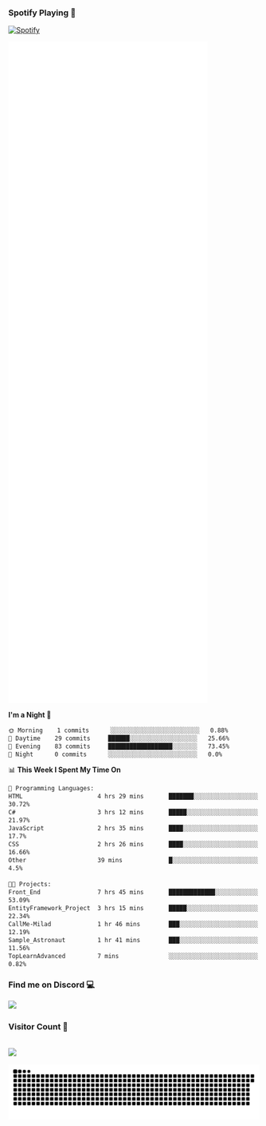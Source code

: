 ### Spotify Playing 🎵
[![Spotify](https://spotify-livestats-callme-milad.vercel.app/api/spotify)](https://open.spotify.com/user/314mrt6dxn5cqoxklh3thbwlr6by)

<img align="center" src="/github-metrics.svg" alt="Metrics" width="400">

<!--START_SECTION:waka-->
**I'm a Night 🦉** 

```text
🌞 Morning    1 commits      ░░░░░░░░░░░░░░░░░░░░░░░░░   0.88% 
🌆 Daytime    29 commits     ██████░░░░░░░░░░░░░░░░░░░   25.66% 
🌃 Evening    83 commits     ██████████████████░░░░░░░   73.45% 
🌙 Night      0 commits      ░░░░░░░░░░░░░░░░░░░░░░░░░   0.0%

```


📊 **This Week I Spent My Time On** 

```text
💬 Programming Languages: 
HTML                     4 hrs 29 mins       ███████░░░░░░░░░░░░░░░░░░   30.72% 
C#                       3 hrs 12 mins       █████░░░░░░░░░░░░░░░░░░░░   21.97% 
JavaScript               2 hrs 35 mins       ████░░░░░░░░░░░░░░░░░░░░░   17.7% 
CSS                      2 hrs 26 mins       ████░░░░░░░░░░░░░░░░░░░░░   16.66% 
Other                    39 mins             █░░░░░░░░░░░░░░░░░░░░░░░░   4.5%

🐱‍💻 Projects: 
Front_End                7 hrs 45 mins       █████████████░░░░░░░░░░░░   53.09% 
EntityFramework_Project  3 hrs 15 mins       █████░░░░░░░░░░░░░░░░░░░░   22.34% 
CallMe-Milad             1 hr 46 mins        ███░░░░░░░░░░░░░░░░░░░░░░   12.19% 
Sample_Astronaut         1 hr 41 mins        ███░░░░░░░░░░░░░░░░░░░░░░   11.56% 
TopLearnAdvanced         7 mins              ░░░░░░░░░░░░░░░░░░░░░░░░░   0.82%

```


<!--END_SECTION:waka-->

### Find me on Discord 💻
<a href="https://discord.gg/t35EjYprS6" rel="nofollow"> 
  <img src="https://discord.c99.nl/widget/theme-3/977957889358573609.png" data-canonical-src="https://discord.c99.nl/widget/theme-3/977957889358573609.png" style="max-width: 100%;"></a>

### Visitor Count 🔢
<p align="left"> 
  <br>
  <img src="https://profile-counter.glitch.me/callme-devil/count.svg" />
</p>

<img src="https://github.com/callme-devil/callme-devil/blob/output/github-contribution-grid-snake.svg" alt="snake" style="max-width: 100%;">
